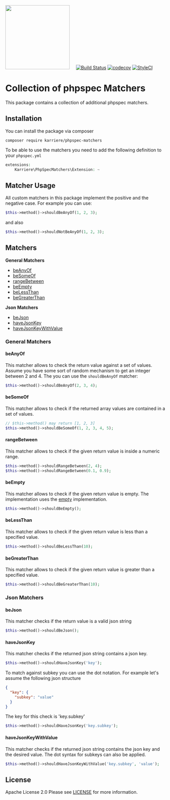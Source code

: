 <a href="https://www.karriere.at/" target="_blank"><img width="200" src="http://www.karriere.at/images/layout/katlogo.svg"></a>
<span>&nbsp;&nbsp;&nbsp;</span>
[![Build Status](https://travis-ci.org/karriereat/phpspec-matchers.svg?branch=master)](https://travis-ci.org/karriereat/phpspec-matchers)
[![codecov](https://codecov.io/gh/karriereat/phpspec-matchers/branch/master/graph/badge.svg)](https://codecov.io/gh/karriereat/phpspec-matchers)
[![StyleCI](https://styleci.io/repos/81121039/shield?branch=master)](https://styleci.io/repos/81121039)


# Collection of phpspec Matchers

This package contains a collection of additional phpspec matchers.

## Installation
You can install the package via composer
```
composer require karriere/phpspec-matchers
```

To be able to use the matchers you need to add the following definition to your `phpspec.yml`
```php
extensions:
    Karriere\PhpSpecMatchers\Extension: ~
```

## Matcher Usage
All custom matchers in this package implement the positive and the negative case. For example you can use:
```php
$this->method()->shouldBeAnyOf(1, 2, 3);
```
and also
```php
$this->method()->shouldNotBeAnyOf(1, 2, 3);
```

## Matchers
**General Matchers**
* [beAnyOf](#beanyof)
* [beSomeOf](#besomeof)
* [rangeBetween](#rangebetween)
* [beEmpty](#beempty)
* [beLessThan](#belessthan)
* [beGreaterThan](#begreaterthan)

**Json Matchers**
* [beJson](#bejson)
* [haveJsonKey](#havejsonkey)
* [haveJsonKeyWithValue](#havejsonkeywithvalue)

### General Matchers

#### beAnyOf
This matcher allows to check the return value against a set of values. 
Assume you have some sort of random mechanism to get an integer between 2 and 4. The you can use the `shouldBeAnyOf` matcher:

```php
$this->method()->shouldBeAnyOf(2, 3, 4);
```

#### beSomeOf
This matcher allows to check if the returned array values are contained in a set of values.

```php
// $this->method() may return [1, 2, 3]
$this->method()->shouldBeSomeOf(1, 2, 3, 4, 5);
```

#### rangeBetween
This matcher allows to check if the given return value is inside a numeric range.
```php
$this->method()->shouldRangeBetween(2, 4);
$this->method()->shouldRangeBetween(0.1, 0.9);
```

#### beEmpty
This matcher allows to check if the given return value is empty. The implementation uses the [empty](http://php.net/manual/en/function.empty.php) implementation.
```php
$this->method()->shouldBeEmpty();
```

#### beLessThan
This matcher allows to check if the given return value is less than a specified value.
```php
$this->method()->shouldBeLessThan(10);
```

#### beGreaterThan
This matcher allows to check if the given return value is greater than a specified value.
```php
$this->method()->shouldBeGreaterThan(10);
```

### Json Matchers

#### beJson
This matcher checks if the return value is a valid json string

```php
$this->method()->shouldBeJson();
```

#### haveJsonKey
This matcher checks if the returned json string contains a json key.

```php
$this->method()->shouldHaveJsonKey('key');
```

To match against subkey you can use the dot notation.
For example let's assume the following json structure

```json
{
  "key": {
    "subkey": "value"
  }
}
```

The key for this check is 'key.subkey'

```php
$this->method()->shouldHaveJsonKey('key.subkey');
```

#### haveJsonKeyWithValue
This matcher checks if the returned json string contains the json key and the desired value.
The dot syntax for subkeys can also be applied.

```php
$this->method()->shouldHaveJsonKeyWithValue('key.subkey', 'value');
```

## License

Apache License 2.0 Please see [LICENSE](LICENSE) for more information.

